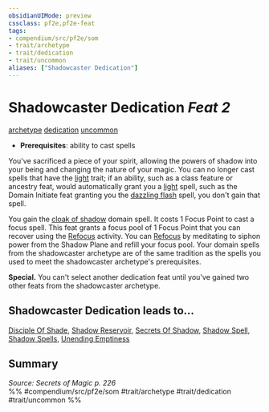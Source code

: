```yaml
---
obsidianUIMode: preview
cssclass: pf2e,pf2e-feat
tags:
- compendium/src/pf2e/som
- trait/archetype
- trait/dedication
- trait/uncommon
aliases: ["Shadowcaster Dedication"]
---
```

# Shadowcaster Dedication  *Feat 2*  
[archetype](../../Rules/traits/archetype.md)  [dedication](../../Rules/traits/dedication.md)  [uncommon](../../Rules/traits/uncommon.md)  

- **Prerequisites**: ability to cast spells

You've sacrificed a piece of your spirit, allowing the powers of shadow into your being and changing the nature of your magic. You can no longer cast spells that have the [light](../../Rules/traits/light.md) trait; if an ability, such as a class feature or ancestry feat, would automatically grant you a [light](../spells/light.md) spell, such as the Domain Initiate feat granting you the [dazzling flash](../spells/dazzling-flash.md) spell, you don't gain that spell.

You gain the [cloak of shadow](../spells/cloak-of-shadow.md) domain spell. It costs 1 Focus Point to cast a focus spell. This feat grants a focus pool of 1 Focus Point that you can recover using the [Refocus](../../Rules/actions/refocus.md) activity. You can [Refocus](../../Rules/actions/refocus.md) by meditating to siphon power from the Shadow Plane and refill your focus pool. Your domain spells from the shadowcaster archetype are of the same tradition as the spells you used to meet the shadowcaster archetype's prerequisites.

**Special.** You can't select another dedication feat until you've gained two other feats from the shadowcaster archetype.

## Shadowcaster Dedication leads to...

[Disciple Of Shade](disciple-of-shade-som.md), [Shadow Reservoir](shadow-reservoir-som.md), [Secrets Of Shadow](secrets-of-shadow-som.md), [Shadow Spell](shadow-spell-som.md), [Shadow Spells](shadow-spells-som.md), [Unending Emptiness](unending-emptiness-som.md)

## Summary

*Source: Secrets of Magic p. 226*  
%% #compendium/src/pf2e/som #trait/archetype #trait/dedication #trait/uncommon %%